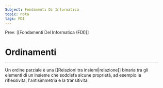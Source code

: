 ```yaml
---
Subject: Fondamenti Di Informatica
topic: nota
tags: FDI
---
```


Prev: [[Fondamenti Del Informatica (FDI)]]

# Ordinamenti
---
Un ordine parziale è una [[Relazioni tra insiemi|relazione]] binaria tra gli elementi di un insieme che soddisfa alcune proprietà, ad esempio la riflessività, l'antisimmetria e la transitività